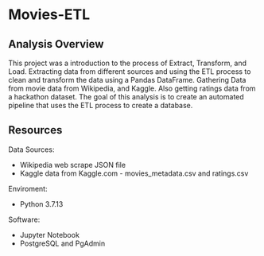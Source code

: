 # Movies-ETL

## Analysis Overview

This project was a introduction to the process of Extract, Transform, and Load. Extracting data from different sources and using the ETL process to clean and transform the data using a Pandas DataFrame. Gathering Data from movie data from Wikipedia, and Kaggle. Also getting ratings data from a hackathon dataset. The goal of this analysis is to create an automated pipeline that uses the ETL process to create a database.


## Resources

Data Sources:

  * Wikipedia web scrape JSON file
  * Kaggle data from Kaggle.com - movies_metadata.csv and ratings.csv


Enviroment:

  * Python 3.7.13


Software:

  * Jupyter Notebook
  * PostgreSQL and PgAdmin
